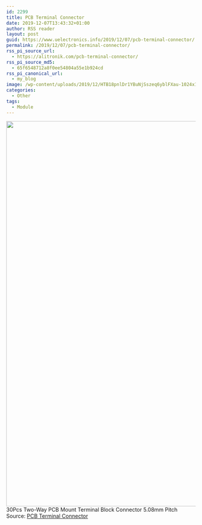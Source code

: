 ```yaml
---
id: 2299
title: PCB Terminal Connector
date: 2019-12-07T13:43:32+01:00
author: RSS reader
layout: post
guid: https://www.uelectronics.info/2019/12/07/pcb-terminal-connector/
permalink: /2019/12/07/pcb-terminal-connector/
rss_pi_source_url:
  - https://alitronik.com/pcb-terminal-connector/
rss_pi_source_md5:
  - 65f6548712a8f0ee54804a55e1b924cd
rss_pi_canonical_url:
  - my_blog
image: /wp-content/uploads/2019/12/HTB18pnlDr1YBuNjSszeq6yblFXau-1024x1024.jpg
categories:
  - Other
tags:
  - Module
---
```

<img loading="lazy" src="https://www.uelectronics.info/wp-content/uploads/2019/12/HTB18pnlDr1YBuNjSszeq6yblFXau-1024x1024.jpg" width="1024" height="1024" />&#013;  
30Pcs Two-Way PCB Mount Terminal Block Connector 5.08mm Pitch&#013;  
Source: <a href="https://alitronik.com/pcb-terminal-connector/" target="_blank" rel="noopener noreferrer">PCB Terminal Connector</a>